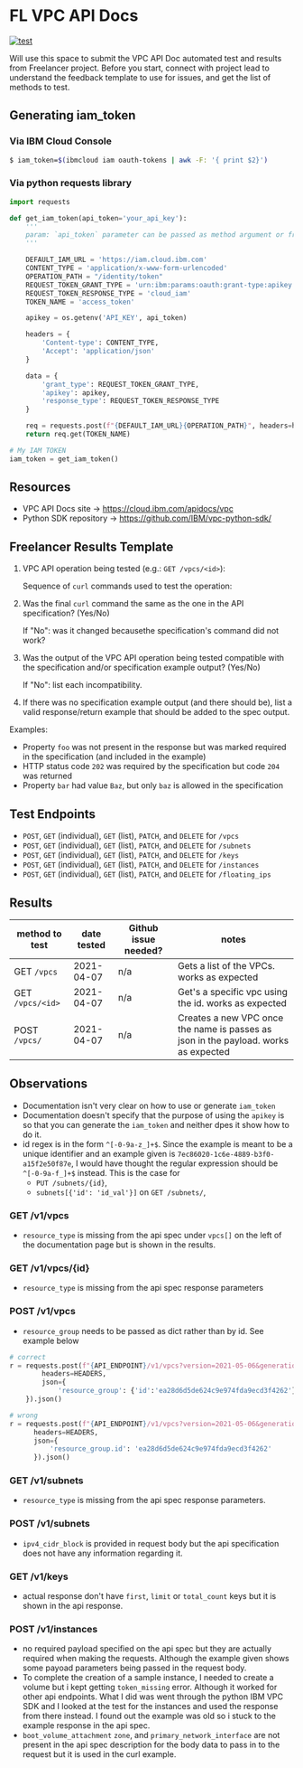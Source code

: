 # FL VPC API Docs

[![test](https://github.com/stemke/fl-vpc-apidoc/actions/workflows/test.yml/badge.svg)](https://github.com/stemke/fl-vpc-apidoc/actions/workflows/test.yml)

Will use this space to submit the VPC API Doc automated test and results from Freelancer project.  Before you start, connect with project lead to understand the feedback template to use for issues, and get the list of methods to test.

## Generating iam_token

### Via IBM Cloud Console

```sh
$ iam_token=$(ibmcloud iam oauth-tokens | awk -F: '{ print $2}')
```

### Via python requests library

```python
import requests

def get_iam_token(api_token='your_api_key'):
    '''
    param: `api_token` parameter can be passed as method argument or from environment variables
    '''

    DEFAULT_IAM_URL = 'https://iam.cloud.ibm.com'
    CONTENT_TYPE = 'application/x-www-form-urlencoded'
    OPERATION_PATH = "/identity/token"
    REQUEST_TOKEN_GRANT_TYPE = 'urn:ibm:params:oauth:grant-type:apikey'
    REQUEST_TOKEN_RESPONSE_TYPE = 'cloud_iam'
    TOKEN_NAME = 'access_token'

    apikey = os.getenv('API_KEY', api_token)

    headers = {
        'Content-type': CONTENT_TYPE,
        'Accept': 'application/json'
    }

    data = {
        'grant_type': REQUEST_TOKEN_GRANT_TYPE,
        'apikey': apikey,
        'response_type': REQUEST_TOKEN_RESPONSE_TYPE
    }

    req = requests.post(f"{DEFAULT_IAM_URL}{OPERATION_PATH}", headers=headers, data=data).json()
    return req.get(TOKEN_NAME)

# My IAM TOKEN
iam_token = get_iam_token()
```

## Resources

* VPC API Docs site -> https://cloud.ibm.com/apidocs/vpc
* Python SDK repository -> https://github.com/IBM/vpc-python-sdk/

## Freelancer Results Template

1. VPC API operation being tested (e.g.: `GET /vpcs/<id>`):

    Sequence of `curl` commands used to test the operation:

2. Was the final `curl` command the same as the one in the API specification?  (Yes/No)

    If "No": was it changed becausethe specification's command did not work?

3. Was the output of the VPC API operation being tested compatible with the specification and/or specification example output? (Yes/No)

    If "No": list each incompatibility.

4. If there was no specification example output (and there should be), list a valid response/return example that should be added to the spec output.

Examples:

* Property `foo` was not present in the response but was marked required in the specification (and included in the example)
* HTTP status code `202` was required by the specification but code `204` was returned
* Property `bar` had value `Baz`, but only `baz` is allowed in the specification

## Test Endpoints

* `POST`, `GET` (individual), `GET` (list), `PATCH`, and `DELETE` for `/vpcs`
* `POST`, `GET` (individual), `GET` (list), `PATCH`, and `DELETE` for `/subnets`
* `POST`, `GET` (individual), `GET` (list), `PATCH`, and `DELETE` for `/keys`
* `POST`, `GET` (individual), `GET` (list), `PATCH`, and `DELETE` for `/instances`
* `POST`, `GET` (individual), `GET` (list), `PATCH`, and `DELETE` for `/floating_ips`

## Results

| method to test   | date tested | Github issue needed? | notes                                                                               |
| ---------------- | ----------- | -------------------- | ----------------------------------------------------------------------------------- |
| GET `/vpcs`      | 2021-04-07  | n/a                  | Gets a list of the VPCs. works as expected                                          |
| GET `/vpcs/<id>` | 2021-04-07  | n/a                  | Get's a specific vpc using the id. works as expected                                |
| POST `/vpcs/`    | 2021-04-07  | n/a                  | Creates a new VPC once the name is passes as json in the payload. works as expected |

## Observations

* Documentation isn't very clear on how to use or generate `iam_token`
* Documentation doesn't specify that the purpose of using the `apikey` is so that you can generate the `iam_token` and neither dpes it show how to do it.
* id regex is in the form `^[-0-9a-z_]+$`. Since the example is meant to be a unique identifier and an example given is `7ec86020-1c6e-4889-b3f0-a15f2e50f87e`, I would have thought the regular expression should be ``^[-0-9a-f_]+$`` instead. This is the case for
  * `PUT /subnets/{id}`,
  * `subnets[{'id': 'id_val'}]` on `GET /subnets/`,

### GET /v1/vpcs

* `resource_type` is missing from the api spec under `vpcs[]` on the left of the documentation page but is shown in the results.

### GET /v1/vpcs/{id}

* `resource_type` is missing from the api spec response parameters

### POST /v1/vpcs

* `resource_group` needs to be passed as dict rather than by id. See example below

```python
# correct
r = requests.post(f"{API_ENDPOINT}/v1/vpcs?version=2021-05-06&generation=2",
        headers=HEADERS,
        json={
            'resource_group': {'id':'ea28d6d5de624c9e974fda9ecd3f4262'}
    }).json()

# wrong
r = requests.post(f"{API_ENDPOINT}/v1/vpcs?version=2021-05-06&generation=2",
      headers=HEADERS,
      json={
          'resource_group.id': 'ea28d6d5de624c9e974fda9ecd3f4262'
      }).json()
```

### GET /v1/subnets

* `resource_type` is missing from the api spec response parameters.

### POST /v1/subnets

* `ipv4_cidr_block` is provided in request body but the api specification does not have any information regarding it.

### GET /v1/keys

* actual response don't have `first`, `limit` or `total_count` keys but it is shown in the api response.

### POST /v1/instances

* no required payload specified on the api spec but they are actually required when making the requests. Although the example given shows some payoad parameters being passed in the request body.
* To complete the creation of a sample instance, I needed to create a volume but i kept getting `token_missing` error. Although it worked for other api endpoints. What I did was went through the python IBM VPC SDK and I looked at the test for the instances and used the response from there instead. I found out the example was old so i stuck to the example response in the api spec.
* `boot_volume_attachment` `zone`, and `primary_network_interface` are not present in the api spec description for the body data to pass in to the request but it is used in the curl example.

